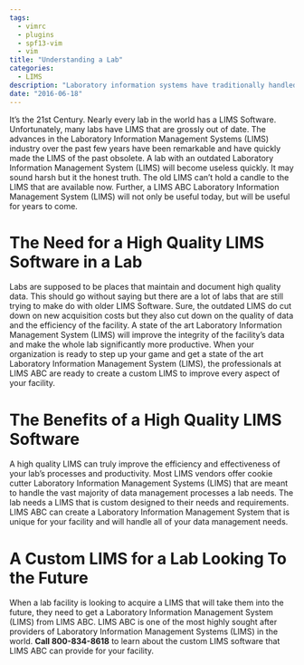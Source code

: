 ```yaml
---
tags:
  - vimrc
  - plugins
  - spf13-vim
  - vim
title: "Understanding a Lab"
categories:
  - LIMS
description: "Laboratory information systems have traditionally handled only the management and "
date: "2016-06-18"
---
```


It’s the 21st Century. Nearly every lab in the world has a LIMS Software. Unfortunately, many labs have LIMS that are grossly out of date. The advances in the Laboratory Information Management Systems (LIMS) industry over the past few years have been remarkable and have quickly made the LIMS of the past obsolete. A lab with an outdated Laboratory Information Management System (LIMS) will become useless quickly. It may sound harsh but it the honest truth. The old LIMS can’t hold a candle to the LIMS that are available now. Further, a LIMS ABC Laboratory Information Management System (LIMS) will not only be useful today, but will be useful for years to come.

# The Need for a High Quality LIMS Software in a Lab

Labs are supposed to be places that maintain and document high quality data. This should go without saying but there are a lot of labs that are still trying to make do with older LIMS Software. Sure, the outdated LIMS do cut down on new acquisition costs but they also cut down on the quality of data and the efficiency of the facility. A state of the art Laboratory Information Management System (LIMS) will improve the integrity of the facility’s data and make the whole lab significantly more productive. When your organization is ready to step up your game and get a state of the art Laboratory Information Management System (LIMS), the professionals at LIMS ABC are ready to create a custom LIMS to improve every aspect of your facility.

# The Benefits of a High Quality LIMS Software

A high quality LIMS can truly improve the efficiency and effectiveness of your lab’s processes and productivity. Most LIMS vendors offer cookie cutter Laboratory Information Management Systems (LIMS) that are meant to handle the vast majority of data management processes a lab needs. The lab needs a LIMS that is custom designed to their needs and requirements. LIMS ABC can create a Laboratory Information Management System that is unique for your facility and will handle all of your data management needs.

# A Custom LIMS for a Lab Looking To the Future

When a lab facility is looking to acquire a LIMS that will take them into the future, they need to get a Laboratory Information Management System (LIMS) from LIMS ABC. LIMS ABC is one of the most highly sought after providers of Laboratory Information Management Systems (LIMS) in the world. **Call 800-834-8618** to learn about the custom LIMS software that LIMS ABC can provide for your facility.